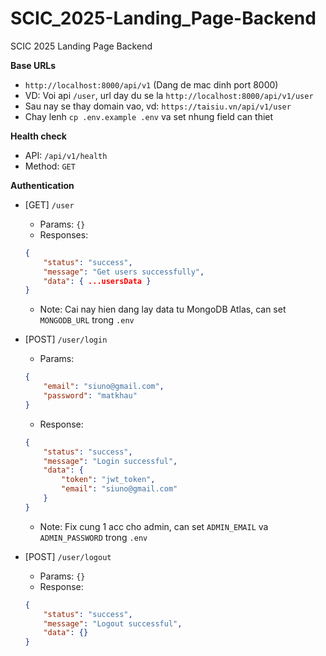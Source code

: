 # SCIC_2025-Landing_Page-Backend
SCIC 2025 Landing Page Backend

**Base URLs**
- `http://localhost:8000/api/v1` (Dang de mac dinh port 8000)
- VD: Voi api `/user`, url day du se la `http://localhost:8000/api/v1/user`
- Sau nay se thay domain vao, vd: `https://taisiu.vn/api/v1/user`
- Chay lenh `cp .env.example .env` va set nhung field can thiet 

**Health check**  
- API: `/api/v1/health`  
- Method: `GET`  

**Authentication**
- [GET] `/user` 
    - Params: `{}`
    - Responses: 
    ```json
    {
        "status": "success",
        "message": "Get users successfully",
        "data": { ...usersData }
    }
    ```
    - Note: Cai nay hien dang lay data tu MongoDB Atlas, can set `MONGODB_URL` trong `.env`

- [POST] `/user/login`
    - Params: 
    ```json
    {
        "email": "siuno@gmail.com", 
        "password": "matkhau"
    }  
    ```
    - Response: 
    ```json
    {
        "status": "success",
        "message": "Login successful",
        "data": {
            "token": "jwt_token",
            "email": "siuno@gmail.com"
        }
    }
    ```
    - Note: Fix cung 1 acc cho admin, can set `ADMIN_EMAIL` va `ADMIN_PASSWORD` trong `.env`

- [POST] `/user/logout` 
    - Params: `{}`
    - Response: 
    ```json
    {
        "status": "success",
        "message": "Logout successful",
        "data": {}
    }
    ```